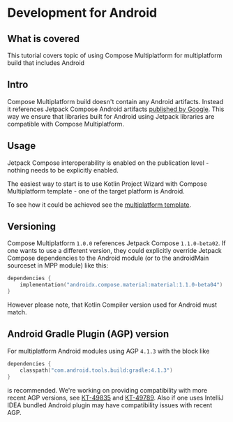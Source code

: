 # Development for Android 

## What is covered

This tutorial covers topic of using Compose Multiplatform for multiplatform build that includes Android

## Intro

Compose Multiplatform build doesn't contain any Android artifacts. 
Instead it references Jetpack Compose Android artifacts [published by Google](https://developer.android.com/jetpack/compose).
This way we ensure that libraries built for Android using Jetpack libraries are compatible with Compose Multiplatform.

## Usage

Jetpack Compose interoperability is enabled on the publication level - nothing needs to be explicitly enabled. 


The easiest way to start is to use Kotlin Project Wizard with Compose Multiplatform template - one of the target platform is Android. 


To see how it could be achieved see the [multiplatform template](https://github.com/JetBrains/compose-jb/tree/master/templates/multiplatform-template).


## Versioning

Compose Multiplatform `1.0.0` references Jetpack Compose `1.1.0-beta02`. If one wants to use a different version, they could explicitly 
override Jetpack Compose dependencies to the Android module (or to the androidMain sourceset in MPP module) like this:

```kotlin
dependencies {
    implementation("androidx.compose.material:material:1.1.0-beta04")
}
```


However please note, that Kotlin Compiler version used for Android must match.  

## Android Gradle Plugin (AGP) version

For multiplatform Android modules using AGP `4.1.3` with the block like
```kotlin
dependencies {
    classpath("com.android.tools.build:gradle:4.1.3")
}
```
is recommended. We're working on providing compatibility with more recent AGP versions, see [KT-49835](https://youtrack.jetbrains.com/issue/KT-49835) and 
[KT-49789](https://youtrack.jetbrains.com/issue/KT-49798). Also if one uses IntelliJ IDEA bundled Android plugin may have compatibility issues with recent AGP. 
